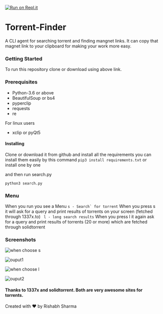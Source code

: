 [![Run on Repl.it](https://repl.it/badge/github/rishab05/Torrent-Finder)](https://repl.it/github/rishab05/Torrent-Finder)
# Torrent-Finder
A CLI agent for searching torrent and finding mangnet links. It can copy that magnet link to your clipboard for making your work more easy.



### Getting Started
To run this repository clone or download using above link.

### Prerequisites
 * Python-3.6 or above
 * BeautifulSoup or bs4
 * pyperclip
 * requests
 * re
 
For linux users
 * xclip or pyQt5


#### Installing
Clone or download it from github and install all the requirements you can install them easily by this command
```pip3 install requirements.txt``` or install one by one 

and then run search.py
```
python3 search.py
```

### Menu
When you run you see a Menu
```s - Search` for torrent``` When you press s it will ask for a query and print results of torrents on your screen (fetched through 1337x.to)
``` l - long search results``` When you press l it again ask for a query and print results of torrents (20 or more) which are fetched through solidtorrent

### Screenshots

![](Screenshots/result1.png?raw=true "when choose s")


![](Screenshots/result1-1.png?raw=true "ouput1")


![](Screenshots/result2.png?raw=true "when choose l")


![](Screenshots/result2-1.png?raw=true "ouput2")


#### Thanks to 1337x and solidtorrent. Both are very awesome sites for torrents.


Created with :heart: by Rishabh Sharma
